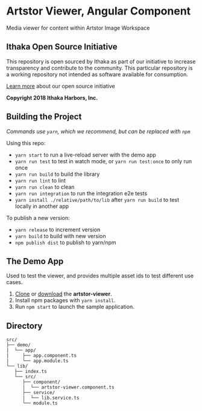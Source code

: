 # Artstor Viewer, Angular Component
Media viewer for content within Artstor Image Workspace

## Ithaka Open Source Initiative
This repository is open sourced by Ithaka as part of our initiative to increase transparency and contribute to the community. This particular repository is a working repository not intended as software available for consumption.

[Learn more](http://artstor.org/open-source) about our open source initiative

**Copyright 2018 Ithaka Harbors, Inc.**

## Building the Project

_Commands use `yarn`, which we recommend, but can be replaced with `npm`_

Using this repo:
- `yarn start` to run a live-reload server with the demo app
- `yarn run test` to test in watch mode, or `yarn run test:once` to only run once
- `yarn run build` to build the library
- `yarn run lint` to lint 
- `yarn run clean` to clean
- `yarn run integration` to run the integration e2e tests
- `yarn install ./relative/path/to/lib` after `yarn run build` to test locally in another app

To publish a new version:
- `yarn release` to increment version
- `yarn build` to build with new version
- `npm publish dist` to publish to yarn/npm

## The Demo App
Used to test the viewer, and provides multiple asset ids to test different use cases.

1. [Clone](#clone "Clone it from github") or [download](#download "download it from github") the **artstor-viewer**.
1. Install npm packages with `yarn install`.
1. Run `npm start` to launch the sample application.

## Directory
```
src/
├── demo/
|  └── app/
|     ├── app.component.ts
|     └── app.module.ts
└── lib/
   ├── index.ts
   └── src/
      ├── component/
      |  └── artstor-viewer.component.ts
      ├── service/
      |  └── lib.service.ts
      └── module.ts

```
